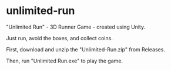 # unlimited-run
"Unlimited Run" - 3D Runner Game - created using Unity.

Just run, avoid the boxes, and collect coins.

First, download and unzip the "Unlimited-Run.zip" from Releases.

Then, run "Unlimited Run.exe" to play the game.
